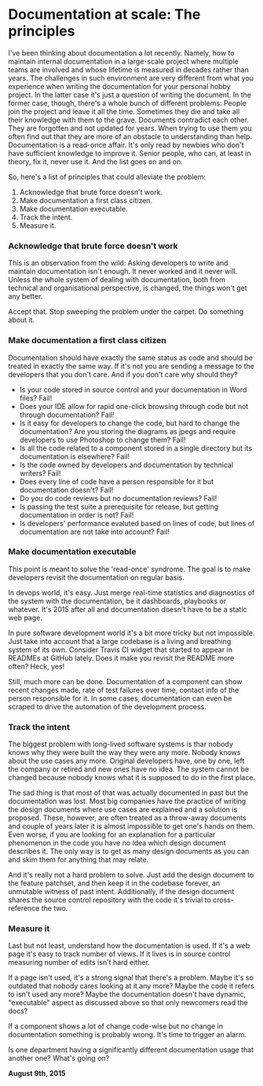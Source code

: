# Documentation at scale: The principles



I've been thinking about documentation a lot recently. Namely, how to maintain internal documentation in a large-scale project where multiple teams are involved and whose lifetime is measured in decades rather than years. The challenges in such environment are very different from what you experience when writing the documentation for your personal hobby project. In the latter case it's just a question of writing the document. In the former case, though, there's a whole bunch of different problems: People join the project and leave it all the time. Sometimes they die and take all their knowledge with them to the grave. Documents contradict each other. They are forgotten and not updated for years. When trying to use them you often find out that they are more of an obstacle to understanding than help. Documentation is a read-once affair. It's only read by newbies who don't have sufficient knowledge to improve it. Senior people, who can, at least in theory, fix it, never use it. And the list goes on and on.

So, here's a list of principles that could alleviate the problem:

1.  Acknowledge that brute force doesn't work.
2.  Make documentation a first class citizen.
3.  Make documentation executable.
4.  Track the intent.
5.  Measure it.

### Acknowledge that brute force doesn't work

This is an observation from the wild: Asking developers to write and maintain documentation isn't enough. It never worked and it never will. Unless the whole system of dealing with documentation, both from technical and organisational perspective, is changed, the things won't get any better.

Accept that. Stop sweeping the problem under the carpet. Do something about it.

### Make documentation a first class citizen

Documentation should have exactly the same status as code and should be treated in exactly the same way. If it's not you are sending a message to the developers that you don't care. And if you don't care why should they?

*   Is your code stored in source control and your documentation in Word files? Fail!
*   Does your IDE allow for rapid one-click browsing through code but not through documentation? Fail!
*   Is it easy for developers to change the code, but hard to change the documentation? Are you storing the diagrams as jpegs and require developers to use Photoshop to change them? Fail!
*   Is all the code related to a component stored in a single directory but its documentation is elsewhere? Fail!
*   Is the code owned by developers and documentation by technical writers? Fail!
*   Does every line of code have a person responsible for it but documentation doesn't? Fail!
*   Do you do code reviews but no documentation reviews? Fail!
*   Is passing the test suite a prerequisite for release, but getting documentation in order is not? Fail!
*   Is developers' performance evaluted based on lines of code, but lines of documentation are not take into account? Fail!

### Make documentation executable

This point is meant to solve the 'read-once' syndrome. The goal is to make developers revisit the documentation on regular basis.

In devops world, it's easy. Just merge real-time statistics and diagnostics of the system with the documentation, be it dashboards, playbooks or whatever. It's 2015 after all and documentation doesn't have to be a static web page.

In pure software development world it's a bit more tricky but not impossible. Just take into account that a large codebase is a living and breathing system of its own. Consider Travis CI widget that started to appear in READMEs at GitHub lately. Does it make you revisit the README more often? Heck, yes!

Still, much more can be done. Documentation of a component can show recent changes made, rate of test failures over time, contact info of the person responsible for it. In some cases, documentation can even be scraped to drive the automation of the development process.

### Track the intent

The biggest problem with long-lived software systems is thar nobody knows why they were built the way they were any more. Nobody knows about the use cases any more. Original developers have, one by one, left the company or retired and new ones have no idea. The system cannot be changed because nobody knows what it is supposed to do in the first place.

The sad thing is that most of that was actually documented in past but the documentation was lost. Most big companies have the practice of writing the design documents where use cases are explained and a solution is proposed. These, however, are often treated as a throw-away documents and couple of years later it is almost impossible to get one's hands on them. Even worse, if you are looking for an explanation for a particular phenomenon in the code you have no idea which design document describes it. The only way is to get as many design documents as you can and skim them for anything that may relate.

And it's really not a hard problem to solve. Just add the design document to the feature patchset, and then keep it in the codebase forever, an unmutable witness of past intent. Additionally, if the design document shares the source control repository with the code it's trivial to cross-reference the two.

### Measure it

Last but not least, understand how the documentation is used. If it's a web page it's easy to track number of views. If it lives is in source control measuring number of edits isn't hard either.

If a page isn't used, it's a strong signal that there's a problem. Maybe it's so outdated that nobody cares looking at it any more? Maybe the code it refers to isn't used any more? Maybe the documentation doesn't have dynamic, "executable" aspect as discussed above so that only newcomers read the docs?

If a component shows a lot of change code-wise but no change in documentation something is probably wrong. It's time to trigger an alarm.

Is one department having a significantly different documentation usage that another one? What's going on?

**August 9th, 2015**